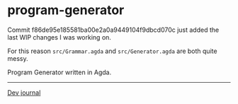 # program-generator

Commit f86de95e185581ba00e2a0a9449104f9dbcd070c just added the last
WIP changes I was working on.

For this reason `src/Grammar.agda` and `src/Generator.agda` are
both quite messy.

Program Generator written in Agda.

---

[Dev journal](./docs/journal/thoughts.md)
